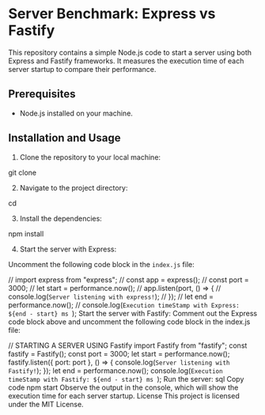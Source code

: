 # Server Benchmark: Express vs Fastify

This repository contains a simple Node.js code to start a server using both Express and Fastify frameworks. It measures the execution time of each server startup to compare their performance.

## Prerequisites

- Node.js installed on your machine.

## Installation and Usage

1. Clone the repository to your local machine:

git clone <repository-url>

2. Navigate to the project directory:

cd <project-directory>

3. Install the dependencies:

npm install

4. Start the server with Express:

Uncomment the following code block in the `index.js` file:

// import express from "express";
// const app = express();
// const port = 3000;
// let start = performance.now();
// app.listen(port, () => {
// console.log(`Server listening with express!`);
// });
// let end = performance.now();
// console.log(`Execution timeStamp with Express: ${end - start} ms `);
Start the server with Fastify:
Comment out the Express code block above and uncomment the following code block in the index.js file:

// STARTING A SERVER USING Fastify
import Fastify from "fastify";
const fastify = Fastify();
const port = 3000;
let start = performance.now();
fastify.listen({ port: port }, () => {
console.log(`Server listening with Fastify!`);
});
let end = performance.now();
console.log(`Execution timeStamp with Fastify: ${end - start} ms `);
Run the server:
sql
Copy code
npm start
Observe the output in the console, which will show the execution time for each server startup.
License
This project is licensed under the MIT License.
